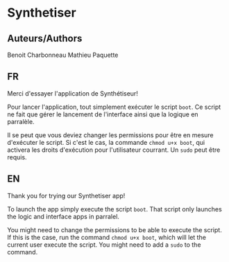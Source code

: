 # Synthetiser

## Auteurs/Authors

Benoit Charbonneau
Mathieu Paquette

## FR

Merci d'essayer l'application de Synthétiseur!

Pour lancer l'application, tout simplement exécuter le script `boot`.
Ce script ne fait que gérer le lancement de l'interface ainsi que la logique en parralèle.

Il se peut que vous deviez changer les permissions pour être en mesure d'exécuter le script.
Si c'est le cas, la commande `chmod u+x boot`, qui activera les droits d'exécution pour l'utilisateur courrant.
Un `sudo` peut être requis.

## EN

Thank you for trying our Synthetiser app!

To launch the app simply execute the script `boot`.
That script only launches the logic and interface apps in parralel.

You might need to change the permissions to be able to execute the script.
If this is the case, run the command `chmod u+x boot`, which will let the current user execute the script.
You might need to add a `sudo` to the command.
